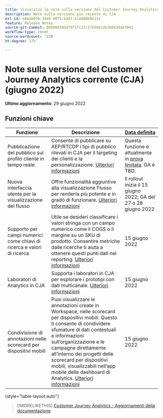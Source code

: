 ```yaml
---
title: Visualizza le note sulla versione del Customer Journey Analytics corrente
description: Note sulla versione più recente di CJA
exl-id: e8eab856-34e0-4875-b441-b1e680b9e111
feature: Release Notes
source-git-commit: 86998458bd79f1fc17c17e58932b2b8434abf041
workflow-type: tm+mt
source-wordcount: '228'
ht-degree: 17%

---
```


# Note sulla versione del Customer Journey Analytics corrente (CJA) (giugno 2022)

**Ultimo aggiornamento**: 29 giugno 2022

## Funzioni chiave

| Funzione | Descrizione | [Data definita](/help/release-notes/releases.md) |
| ----------- | ---------- | ----- |
| Pubblicazione del pubblico sul profilo cliente in tempo reale | Consente di pubblicare su AEP/RTCDP i tipi di pubblico rilevati in CJA per il targeting dei clienti e la personalizzazione. [Ulteriori informazioni](https://experienceleague.adobe.com/docs/analytics-platform/using/cja-components/audiences/audiences-overview.html?lang=en) | Questa funzione è attualmente in [prova limitata](/help/release-notes/releases.md). GA è TBD. |
| Nuova interfaccia utente per la visualizzazione del flusso | Offre funzionalità aggiuntive alla visualizzazione Flusso per renderla più potente e in grado di funzionare. [Ulteriori informazioni](/help/analysis-workspace/visualizations/c-flow/create-flow.md) | Il rollout inizia il 15 giugno 2022; GA del 27 o 28 giugno 2022 |
| Supporto per campi numerici come chiavi di ricerca e valori di ricerca | Utile se desideri classificare i valori stringa con un campo numerico come il COGS o il margine su un SKU di prodotto. Consentire metriche dalle ricerche ti aiuta a ottenere questi punti dati nel reporting. [Ulteriori informazioni](https://experienceleague.adobe.com/docs/analytics-platform/using/cja-connections/create-connection.html#numeric) | 15 giugno 2022 |
| Laboratori di Analytics in CJA | Supporta i laboratori in CJA per esplorare i prototipi con dati multicanale. [Ulteriori informazioni](/help/labs/labs.md) | 15 giugno 2022 |
| Condivisione di annotazioni nelle scorecard per dispositivi mobili | Puoi visualizzare le annotazioni create in Workspace, nelle scorecard per dispositivi mobili. Questo ti consente di condividere sfumature di dati contestuali e informazioni sull’organizzazione e le campagne direttamente all’interno dei progetti delle scorecard per dispositivi mobili, visualizzabili nell’app mobile delle dashboard di Analytics. [Ulteriori informazioni](/help/components/annotations/mobile-annotations.md) | 15 giugno 2022 |

{style=&quot;table-layout:auto&quot;}

>[!MORELIKETHIS]
>[Customer Journey Analytics - Aggiornamenti della documentazione](/help/release-notes/doc-changes.md)
